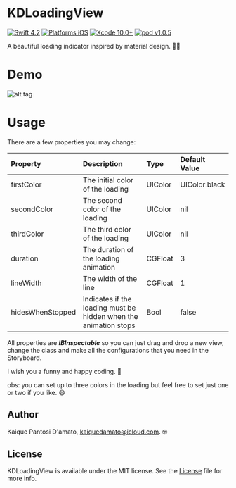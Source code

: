 # KDLoadingView

[![Swift 4.2](https://img.shields.io/badge/Swift-4.2-orange.svg?style=flat)](https://developer.apple.com/swift/)
[![Platforms iOS](https://img.shields.io/badge/Platforms-iOS-lightgray.svg?style=flat)](https://developer.apple.com/swift/)
[![Xcode 10.0+](https://img.shields.io/badge/Xcode-10.0+-blue.svg?style=flat)](https://developer.apple.com/swift/)
[![pod v1.0.5](https://img.shields.io/badge/pod-v1.0.5-blue.svg)](https://cocoapods.org)

A beautiful loading indicator inspired by material design. 🤘🏻

# Demo

![alt tag](http://i.giphy.com/l44QxkFEfyVgnCl0I.gif)

# Usage

There are a few properties you may change:

| Property         | Description                                                      | Type    | Default Value |
|:-----------------|:-----------------------------------------------------------------|:--------|:--------------|
| firstColor       | The initial color of the loading                                 | UIColor | UIColor.black |
| secondColor      | The second color of the loading                                  | UIColor | nil           |
| thirdColor       | The third color of the loading                                   | UIColor | nil           |
| duration         | The duration of the loading animation                            | CGFloat | 3             | 
| lineWidth        | The width of the line                                            | CGFloat | 1             |
| hidesWhenStopped | Indicates if the loading must be hidden when the animation stops | Bool    | false         |

All properties are ***IBInspectable*** so you can just drag and drop a new view, change the class and make all the configurations that you need in the Storyboard.

I wish you a funny and happy coding. 🚀

obs: you can set up to three colors in the loading but feel free to set just one or two if you like. 😄

## Author

Kaique Pantosi D'amato, kaiquedamato@icloud.com. 🤓

## License

KDLoadingView is available under the MIT license. See the [License](https://github.com/KaiqueDamato/KDLoadingView/blob/master/LICENSE) file for more info.
